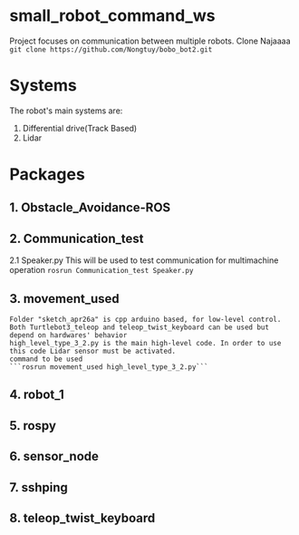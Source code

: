 # small_robot_command_ws
Project focuses on communication between multiple robots.
Clone Najaaaa
```git clone https://github.com/Nongtuy/bobo_bot2.git```
# Systems
The robot's main systems are:
1. Differential drive(Track Based)
2. Lidar
# Packages
## 1. Obstacle_Avoidance-ROS
## 2. Communication_test
 2.1 Speaker.py This will be used to test communication for multimachine operation
 ```rosrun Communication_test Speaker.py```
## 3. movement_used
    Folder "sketch_apr26a" is cpp arduino based, for low-level control.
    Both Turtlebot3_teleop and teleop_twist_keyboard can be used but   depend on hardwares' behavior
    high_level_type_3_2.py is the main high-level code. In order to use this code Lidar sensor must be activated.
    command to be used
    ```rosrun movement_used high_level_type_3_2.py``` 
## 4. robot_1
## 5. rospy
## 6. sensor_node
## 7. sshping
## 8. teleop_twist_keyboard
